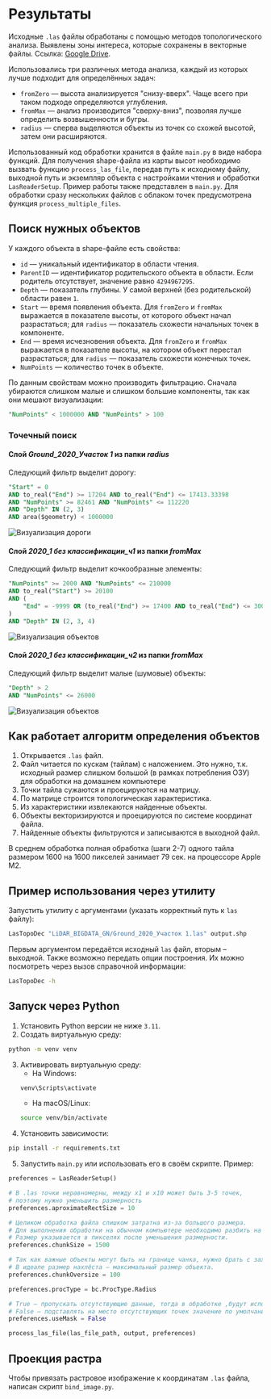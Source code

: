 # Результаты

Исходные `.las` файлы обработаны с помощью методов топологического анализа. Выявлены зоны интереса, которые сохранены в векторные файлы. Ссылка: [Google Drive](https://drive.google.com/file/d/1nd0V_m0n8CHs0pEwn3XXL3mLIv_4fjfT/view?usp=sharing).

Использовались три различных метода анализа, каждый из которых лучше подходит для определённых задач:
- `fromZero` — высота анализируется "снизу-вверх". Чаще всего при таком подходе определяются углубления.
- `fromMax` — анализ производится "сверху-вниз", позволяя лучше определить возвышенности и бугры.
- `radius` — сперва выделяются объекты из точек со схожей высотой, затем они расширяются.

Использованный код обработки хранится в файле `main.py` в виде набора функций. Для получения shape-файла из карты высот необходимо вызвать функцию `process_las_file`, передав путь к исходному файлу, выходной путь и экземпляр объекта с настройками чтения и обработки `LasReaderSetup`. Пример работы также представлен в `main.py`. Для обработки сразу нескольких файлов с облаком точек предусмотрена функция `process_multiple_files`.

## Поиск нужных объектов

У каждого объекта в shape-файле есть свойства:
- `id` — уникальный идентификатор в области чтения.
- `ParentID` — идентификатор родительского объекта в области. Если родитель отсутствует, значение равно `4294967295`.
- `Depth` — показатель глубины. У самой верхней (без родительской) области равен `1`.
- `Start` — время появления объекта. Для `fromZero` и `fromMax` выражается в показателе высоты, от которого объект начал разрастаться; для `radius` — показатель схожести начальных точек в компоненте.
- `End` — время исчезновения объекта. Для `fromZero` и `fromMax` выражается в показателе высоты, на котором объект перестал разрастаться; для `radius` — показатель схожести конечных точек.
- `NumPoints` — количество точек в объекте.

По данным свойствам можно производить фильтрацию. Сначала убираются слишком малые и слишком большие компоненты, так как они мешают визуализации:
```SQL
"NumPoints" < 1000000 AND "NumPoints" > 100
```

### Точечный поиск

#### Слой *Ground_2020_Участок 1* из папки *radius*

Следующий фильтр выделит дорогу:
```SQL
"Start" = 0
AND to_real("End") >= 17204 AND to_real("End") <= 17413.33398
AND "NumPoints" >= 82461 AND "NumPoints" <= 112220
AND "Depth" IN (2, 3)
AND area($geometry) < 1000000
```

![Визуализация дороги](images/1.png)

#### Слой *2020_1 без классификации_ч1* из папки *fromMax*

Следующий фильтр выделит кочкообразные элементы:
```SQL
"NumPoints" >= 2000 AND "NumPoints" <= 210000
AND to_real("Start") >= 20100
AND (
    "End" = -9999 OR (to_real("End") >= 17400 AND to_real("End") <= 30000)
)
AND "Depth" IN (2, 3, 4)
```

![Визуализация объектов](images/2.png)

#### Слой *2020_1 без классификации_ч2* из папки *fromMax*

Следующий фильтр выделит малые (шумовые) объекты:
```SQL
"Depth" > 2
AND "NumPoints" <= 26000
```

![Визуализация объектов](images/3.png)

## Как работает алгоритм определения объектов

1. Открывается `.las` файл.
2. Файл читается по кускам (тайлам) с наложением. Это нужно, т.к. исходный размер слишком большой (в рамках потребления ОЗУ) для обработки на домашнем компьютере
3. Точки тайла сужаются и проецируются на матрицу.
4. По матрице строится топологическая характеристика.
5. Из характеристики извлекаются найденные объекты.
6. Объекты векторизируются и проецируются по системе координат файла.
7. Найденные объекты фильтруются и записываются в выходной файл.

В среднем обработка полная обработка (шаги 2-7) одного тайла размером 1600 на 1600 пикселей занимает 79 сек. на процессоре Apple M2.

## Пример использования через утилиту

Запустить утилиту с аргументами (указать корректный путь к `las` файлу):
```bash
LasTopoDec "LiDAR_BIGDATA_GN/Ground_2020_Участок 1.las" output.shp
```

Первым аргументом передаётся исходный `las` файл, вторым – выходной. Также возможно передать опции построения. Их можно посмотреть через вызов справочной информации:
```bash
LasTopoDec -h
```

## Запуск через Python
1. Установить Python версии не ниже `3.11`.
2. Создать виртуальную среду:
```bash
python -m venv venv
```
3. Активировать виртуальную среду:
    - На Windows:
    ```bash
    venv\Scripts\activate
    ```
    - На macOS/Linux:
    ```bash
    source venv/bin/activate
    ```
4. Установить зависимости:
```bash
pip install -r requirements.txt
```
5. Запустить `main.py` или использовать его в своём скрипте. Пример:

```python
preferences = LasReaderSetup()

# В .las точки неравномерны, между x1 и x10 может быть 3-5 точек,
# поэтому нужно уменьшить размерность
preferences.aproximateRectSize = 10

# Целиком обработка файла слишком затратна из-за большого размера.
# Для выполнения обработки на обычном компьютере необходимо разбить на чанки.
# Размер указывается в пикселях после уменьшения размерности.
preferences.chunkSize = 1500

# Так как важные объекты могут быть на границе чанка, нужно брать с захлёстом.
# В идеале размер нахлёста — максимальный размер объекта.
preferences.chunkOversize = 100

preferences.procType = bc.ProcType.Radius

# True — пропускать отсутствующие данные, тогда в обработке ,будут использоваться только существующие точки (области точек).
# False — подставлять на место отсутствующих точек значение по умолчанию (-9999 или 9999).
preferences.useMask = False

process_las_file(las_file_path, output, preferences)
```

## Проекция растра

Чтобы привязать растровое изображение к координатам `.las` файла, написан скрипт `bind_image.py`.
